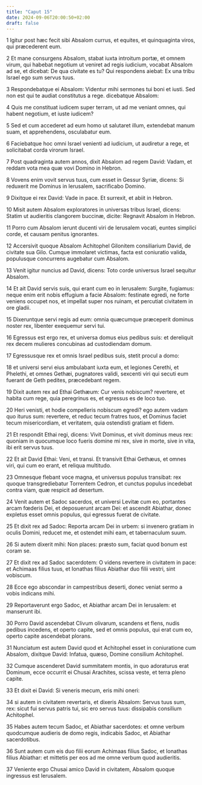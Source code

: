 ```yaml
---
title: "Caput 15"
date: 2024-09-06T20:00:50+02:00
draft: false
---
```



1 Igitur post hæc fecit sibi Absalom currus, et equites, et quinquaginta viros, qui præcederent eum.

2 Et mane consurgens Absalom, stabat iuxta introitum portæ, et omnem virum, qui habebat negotium ut veniret ad regis iudicium, vocabat Absalom ad se, et dicebat: De qua civitate es tu? Qui respondens aiebat: Ex una tribu Israel ego sum servus tuus.

3 Respondebatque ei Absalom: Videntur mihi sermones tui boni et iusti. Sed non est qui te audiat constitutus a rege. dicebatque Absalom:

4 Quis me constituat iudicem super terram, ut ad me veniant omnes, qui habent negotium, et iuste iudicem?

5 Sed et cum accederet ad eum homo ut salutaret illum, extendebat manum suam, et apprehendens, osculabatur eum.

6 Faciebatque hoc omni Israel venienti ad iudicium, ut audiretur a rege, et solicitabat corda virorum Israel.

7 Post quadraginta autem annos, dixit Absalom ad regem David: Vadam, et reddam vota mea quæ vovi Domino in Hebron.

8 Vovens enim vovit servus tuus, cum esset in Gessur Syriæ, dicens: Si reduxerit me Dominus in Ierusalem, sacrificabo Domino.

9 Dixitque ei rex David: Vade in pace. Et surrexit, et abiit in Hebron.

10 Misit autem Absalom exploratores in universas tribus Israel, dicens: Statim ut audieritis clangorem buccinæ, dicite: Regnavit Absalom in Hebron.

11 Porro cum Absalom ierunt ducenti viri de Ierusalem vocati, euntes simplici corde, et causam penitus ignorantes.

12 Accersivit quoque Absalom Achitophel Gilonitem consiliarium David, de civitate sua Gilo. Cumque immolaret victimas, facta est coniuratio valida, populusque concurrens augebatur cum Absalom.

13 Venit igitur nuncius ad David, dicens: Toto corde universus Israel sequitur Absalom.

14 Et ait David servis suis, qui erant cum eo in Ierusalem: Surgite, fugiamus: neque enim erit nobis effugium a facie Absalom: festinate egredi, ne forte veniens occupet nos, et impellat super nos ruinam, et percutiat civitatem in ore gladii.

15 Dixeruntque servi regis ad eum: omnia quæcumque præceperit dominus noster rex, libenter exequemur servi tui.

16 Egressus est ergo rex, et universa domus eius pedibus suis: et dereliquit rex decem mulieres concubinas ad custodiendam domum.

17 Egressusque rex et omnis Israel pedibus suis, stetit procul a domo:

18 et universi servi eius ambulabant iuxta eum, et legiones Cerethi, et Phelethi, et omnes Gethæi, pugnatores validi, sexcenti viri qui secuti eum fuerant de Geth pedites, præcedebant regem.

19 Dixit autem rex ad Ethai Gethæum: Cur venis nobiscum? revertere, et habita cum rege, quia peregrinus es, et egressus es de loco tuo.

20 Heri venisti, et hodie compelleris nobiscum egredi? ego autem vadam quo iturus sum: revertere, et reduc tecum fratres tuos, et Dominus faciet tecum misericordiam, et veritatem, quia ostendisti gratiam et fidem.

21 Et respondit Ethai regi, dicens: Vivit Dominus, et vivit dominus meus rex: quoniam in quocumque loco fueris domine mi rex, sive in morte, sive in vita, ibi erit servus tuus.

22 Et ait David Ethai: Veni, et transi. Et transivit Ethai Gethæus, et omnes viri, qui cum eo erant, et reliqua multitudo.

23 Omnesque flebant voce magna, et universus populus transibat: rex quoque transgrediebatur Torrentem Cedron, et cunctus populus incedebat contra viam, quæ respicit ad desertum.

24 Venit autem et Sadoc sacerdos, et universi Levitæ cum eo, portantes arcam fœderis Dei, et deposuerunt arcam Dei: et ascendit Abiathar, donec expletus esset omnis populus, qui egressus fuerat de civitate.

25 Et dixit rex ad Sadoc: Reporta arcam Dei in urbem: si invenero gratiam in oculis Domini, reducet me, et ostendet mihi eam, et tabernaculum suum.

26 Si autem dixerit mihi: Non places: præsto sum, faciat quod bonum est coram se.

27 Et dixit rex ad Sadoc sacerdotem: O videns revertere in civitatem in pace: et Achimaas filius tuus, et Ionathas filius Abiathar duo filii vestri, sint vobiscum.

28 Ecce ego abscondar in campestribus deserti, donec veniat sermo a vobis indicans mihi.

29 Reportaverunt ergo Sadoc, et Abiathar arcam Dei in Ierusalem: et manserunt ibi.

30 Porro David ascendebat Clivum olivarum, scandens et flens, nudis pedibus incedens, et operto capite, sed et omnis populus, qui erat cum eo, operto capite ascendebat plorans.

31 Nunciatum est autem David quod et Achitophel esset in coniuratione cum Absalom, dixitque David: Infatua, quæso, Domine consilium Achitophel.

32 Cumque ascenderet David summitatem montis, in quo adoraturus erat Dominum, ecce occurrit ei Chusai Arachites, scissa veste, et terra pleno capite.

33 Et dixit ei David: Si veneris mecum, eris mihi oneri:

34 si autem in civitatem revertaris, et dixeris Absalom: Servus tuus sum, rex: sicut fui servus patris tui, sic ero servus tuus: dissipabis consilium Achitophel.

35 Habes autem tecum Sadoc, et Abiathar sacerdotes: et omne verbum quodcumque audieris de domo regis, indicabis Sadoc, et Abiathar sacerdotibus.

36 Sunt autem cum eis duo filii eorum Achimaas filius Sadoc, et Ionathas filius Abiathar: et mittetis per eos ad me omne verbum quod audieritis.

37 Veniente ergo Chusai amico David in civitatem, Absalom quoque ingressus est Ierusalem.

